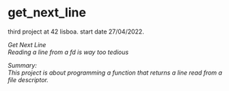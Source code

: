 # get_next_line
third project at 42 lisboa. start date 27/04/2022.

*Get Next Line*  
*Reading a line from a fd is way too tedious*

*Summary:*  
*This project is about programming a function that returns a line read from a file descriptor.*